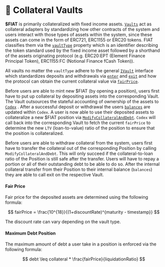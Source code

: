 # 🏺 Collateral Vaults

**$FIAT** is primarily collateralized with fixed income assets. [`Vaults`](https://www.github.com/fiatdao/vaults) act as collateral adapters by standardizing how other contracts of the system and users interact with those types of assets within the system, since these assets can come in the form of ERC721, ERC1155 or ERC20 tokens. FIAT classifies them via the [`vaultType`](https://github.com/fiatdao/fiat/blob/main/src/interfaces/IVault.sol#L20) property which is an identifier describing the token standard used by the fixed income asset followed by a shorthand of the assets originating protocol (e.g. ERC20:EPT (Element Finance Principal Token), ERC1155:FC (Notional Finance fCash Token)).

All vaults no matter the `vaultType` adhere to the general [`IVault`](https://github.com/fiatdao/fiat/blob/main/src/interfaces/IVault.sol) interface which standardizes deposits and withdrawals via [`enter`](https://github.com/fiatdao/fiat/blob/main/src/interfaces/IVault.sol#L36) and [`exit`](https://github.com/fiatdao/fiat/blob/main/src/interfaces/IVault.sol#L42) and how the protocol can obtain the current collateral value via [`fairPrice`](https://github.com/fiatdao/fiat/blob/main/src/interfaces/IVault.sol#L30).

Before users are able to mint new $FIAT (by opening a position), users first have to put up collateral  by depositing assets into the corresponding Vault. The Vault outsources the stateful accounting of ownership of the assets to [`Codex`](https://github.com/fiatdao/fiat/blob/main/src/Codex.sol) . After a successful deposit or withdrawal the users [`balances`](https://github.com/fiatdao/fiat/blob/main/src/Codex.sol#L73) are updated within `Codex`. A user is now able to use their deposited assets to collateralize a new $FIAT position via [`ModifyCollateralAndDebt`](fiat/position-management.md#adjusting-a-positions-collateral-to-debt-ratio). `Codex` will call back into the corresponding Vault to fetch the current `fairPrice` to determine the new `LTV` (loan-to-value) ratio of the position to ensure that the position is collateralized.

Before users are able to withdraw collateral from the system, users first have to transfer the collateral out of the corresponding Position by calling `ModifyCollateralAndDebt`. This will only succeed if the collateral-to-loan ratio of the Position is still safe after the transfer. Users will have to repay a portion or all of their outstanding debt to be able to do so. After the internal collateral transfer from their Position to their internal balance (`balances`) they are able to call exit on the respective Vault.

#### Fair Price

Fair price for the deposited assets are determined using the following formula:

$$
fairPrice = \frac{10^{18}}{(1+discountRate)^{maturity - timestamp}}
$$

The discount rate can vary depending on the vault type.

#### Maximum Debt Position

The maximum amount of debt a user take in a position is enforced via the following formula:

$$
debt \leq collateral * \frac{fairPrice}{liquidationRatio}
$$





